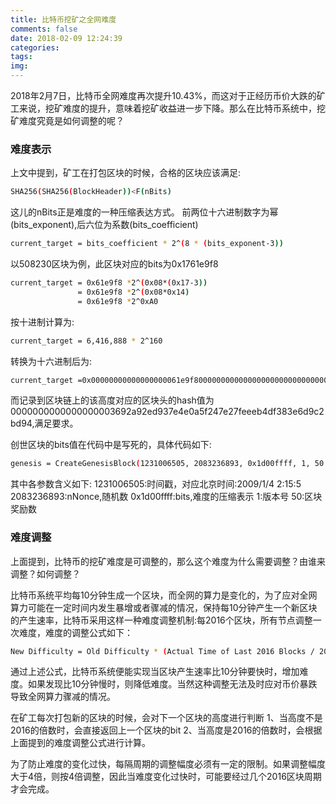 ```yaml
---
title: 比特币挖矿之全网难度
comments: false
date: 2018-02-09 12:24:39
categories:
tags:
img:
---
```


2018年2月7日，比特币全网难度再次提升10.43%，而这对于正经历币价大跌的矿工来说，挖矿难度的提升，意味着挖矿收益进一步下降。那么在比特币系统中，挖矿难度究竟是如何调整的呢？

### 难度表示
上文中提到，矿工在打包区块的时候，合格的区块应该满足:
``` bash
SHA256(SHA256(BlockHeader))<F(nBits)
```
这儿的nBits正是难度的一种压缩表达方式。
前两位十六进制数字为幂(bits_exponent),后六位为系数(bits_coefficient)
``` bash
current_target = bits_coefficient * 2^(8 * (bits_exponent-3))
```
以508230区块为例，此区块对应的bits为0x1761e9f8
``` bash
current_target = 0x61e9f8 *2^(0x08*(0x17-3))
               = 0x61e9f8 *2^(0x08*0x14)
               = 0x61e9f8 *2^0xA0
```
按十进制计算为:
``` bash
current_target = 6,416,888 * 2^160
```
转换为十六进制后为:
``` bash
current_target =0x00000000000000000061e9f80000000000000000000000000000000000000000
```
而记录到区块链上的该高度对应的区块头的hash值为0000000000000000003692a92ed937e4e0a5f247e27feeeb4df383e6d9c2bd94,满足要求。

创世区块的bits值在代码中是写死的，具体代码如下:
``` bash
genesis = CreateGenesisBlock(1231006505, 2083236893, 0x1d00ffff, 1, 50 * COIN);
```
其中各参数含义如下:
1231006505:时间戳，对应北京时间:2009/1/4 2:15:5
2083236893:nNonce,随机数
0x1d00ffff:bits,难度的压缩表示
1:版本号
50:区块奖励数

### 难度调整
上面提到，比特币的挖矿难度是可调整的，那么这个难度为什么需要调整？由谁来调整？如何调整？

比特币系统平均每10分钟生成一个区块，而全网的算力是变化的，为了应对全网算力可能在一定时间内发生暴增或者骤减的情况，保持每10分钟产生一个新区块的产生速率，比特币采用这样一种难度调整机制:每2016个区块，所有节点调整一次难度，难度的调整公式如下：
``` bash
New Difficulty = Old Difficulty * (Actual Time of Last 2016 Blocks / 20160 minutes)
```
通过上述公式，比特币系统便能实现当区块产生速率比10分钟要快时，增加难度。如果发现比10分钟慢时，则降低难度。当然这种调整无法及时应对币价暴跌导致全网算力骤减的情况。

在矿工每次打包新的区块的时候，会对下一个区块的高度进行判断
1、当高度不是2016的倍数时，会直接返回上一个区块的bit
2、当高度是2016的倍数时，会根据上面提到的难度调整公式进行计算。

为了防止难度的变化过快，每隔周期的调整幅度必须有一定的限制。如果调整幅度大于4倍，则按4倍调整，因此当难度变化过快时，可能要经过几个2016区块周期才会完成。

